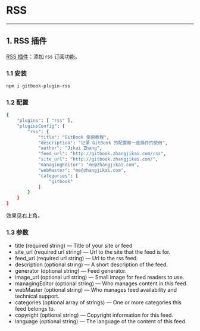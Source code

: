#   RSS


---

##  1. RSS 插件
[RSS 插件](https://www.npmjs.com/package/gitbook-plugin-rss)：添加 rss 订阅功能。

###  1.1 安装

```bash
npm i gitbook-plugin-rss
```
### 1.2 配置

```bash
{
    "plugins": [ "rss" ],
    "pluginsConfig": {
        "rss": {
            "title": "GitBook 使用教程",
            "description": "记录 GitBook 的配置和一些插件的使用",
            "author": "Jikai Zhang",
            "feed_url": "http://gitbook.zhangjikai.com/rss",
            "site_url": "http://gitbook.zhangjikai.com/",
            "managingEditor": "me@zhangjikai.com",
            "webMaster": "me@zhangjikai.com",
            "categories": [
                "gitbook"
            ]
        }
    }
}
```
效果见右上角。

###  1.3 参数

 - title (required string) — Title of your site or feed
 - site_url (required url string) — Url to the site that the feed is for.
 - feed_url (required url string) — Url to the rss feed.
 - description (optional string) — A short description of the feed.
 - generator (optional string) — Feed generator.
 - image_url (optional url string) — Small image for feed readers to use.
 - managingEditor (optional string) — Who manages content in this feed.
 - webMaster (optional string) — Who manages feed availability and technical support.
 - categories (optional array of strings) — One or more categories this feed belongs to.
 - copyright (optional string) — Copyright information for this feed.
 - language (optional string) — The language of the content of this feed.
